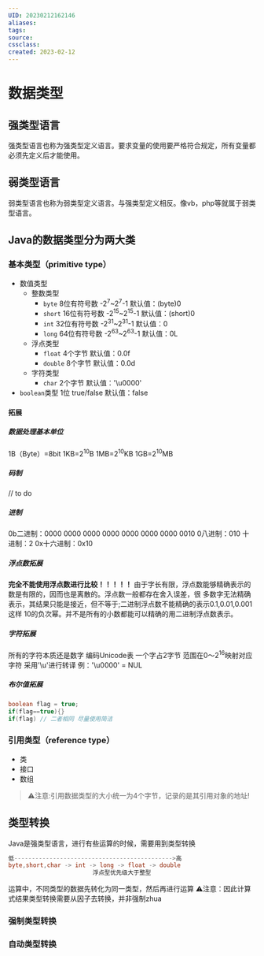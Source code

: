 ```yaml
---
UID: 20230212162146 
aliases: 
tags: 
source: 
cssclass: 
created: 2023-02-12
---
```


# 数据类型

## 强类型语言
强类型语言也称为强类型定义语言。要求变量的使用要严格符合规定，所有变量都必须先定义后才能使用。
## 弱类型语言
弱类型语言也称为弱类型定义语言。与强类型定义相反。像vb，php等就属于弱类型语言。
## Java的数据类型分为两大类

### 基本类型（primitive type）
* 数值类型
	* 整数类型
		* `byte` 8位有符号数 -2<sup>7</sup>~2<sup>7</sup>-1 默认值：(byte)0
		* `short` 16位有符号数 -2<sup>15</sup>~2<sup>15</sup>-1 默认值：(short)0
		* `int` 32位有符号数 -2<sup>31</sup>~2<sup>31</sup>-1 默认值：0
		* `long` 64位有符号数 -2<sup>63</sup>~2<sup>63</sup>-1 默认值：0L
	* 浮点类型
		* `float` 4个字节 默认值：0.0f
		* `double` 8个字节 默认值：0.0d
	* 字符类型
		* `char` 2个字节 默认值：'\\u0000'
* `boolean`类型 1位 true/false 默认值：false

#### 拓展
##### 数据处理基本单位
1B（Byte）=8bit
1KB=2<sup>10</sup>B
1MB=2<sup>10</sup>KB
1GB=2<sup>10</sup>MB
##### 码制
// to do
##### 进制
0b二进制：0000 0000 0000 0000 0000 0000 0000 0010
0八进制：010
十进制：2
0x十六进制：0x10
##### 浮点数拓展
**完全不能使用浮点数进行比较！！！！！**
由于字长有限，浮点数能够精确表示的数是有限的，因而也是离散的。浮点数一般都存在舍入误差，很 多数字无法精确表示，其结果只能是接近，但不等于;二进制浮点数不能精确的表示0.1,0.01,0.001这样 10的负次幂。并不是所有的小数都能可以精确的用二进制浮点数表示。
##### 字符拓展
所有的字符本质还是数字
编码Unicode表 一个字占2字节 范围在0～2<sup>16</sup>映射对应字符 采用'\\u'进行转译
例：'\\u0000' = NUL
##### 布尔值拓展
```Java
boolean flag = true;
if(flag==true){}
if(flag) // 二者相同 尽量使用简洁
```
### 引用类型（reference type）
* 类
* 接口
* 数组
>⚠️注意:引用数据类型的大小统一为4个字节，记录的是其引用对象的地址!
## 类型转换
Java是强类型语言，进行有些运算的时候，需要用到类型转换
```Java
低--------------------------------------------->高
byte,short,char -> int -> long -> float -> double
                        浮点型优先级大于整型
```
运算中，不同类型的数据先转化为同一类型，然后再进行运算
⚠️注意：因此计算式结果类型转换需要从因子去转换，并非强制zhua
### 强制类型转换
### 自动类型转换